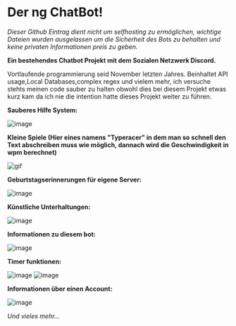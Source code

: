 # Der ng ChatBot!

*Dieser Github Eintrag dient nicht um selfhosting zu ermöglichen, wichtige Dateien wurden ausgelassen um die Sicherheit des Bots zu behalten und keine privaten Informationen preis zu geben.*



**Ein bestehendes Chatbot Projekt mit dem Sozialen Netzwerk Discord.**

Vortlaufende programmierung seid November letzten Jahres.
Beinhaltet API usage,Local Databases,complex regex und vielem mehr, ich versuche stehts meinen code sauber zu halten obwohl dies bei diesem Projekt etwas kurz kam da ich nie die intention hatte dieses Projekt weiter zu führen.

**Sauberes Hilfe System:**

![image](https://user-images.githubusercontent.com/76885566/116799797-d4e19980-aafb-11eb-96fe-8dfbb0c42f55.png)

**Kleine Spiele (Hier eines namens "Typeracer" in dem man so schnell den Text abschreiben muss wie möglich, dannach wird die Geschwindigkeit in wpm berechnet)**

![gif](https://s3.gifyu.com/images/j72ZhlkFJS.gif)

**Geburtstagserinnerungen für eigene Server:**

![image](https://user-images.githubusercontent.com/76885566/116799817-06f2fb80-aafc-11eb-8699-59d3bf9a515f.png)

**Künstliche Unterhaltungen:**

![image](https://user-images.githubusercontent.com/76885566/116799845-30138c00-aafc-11eb-9443-f563e0abf7ba.png)

**Informationen zu diesem bot:**

![image](https://user-images.githubusercontent.com/76885566/116799989-63a2e600-aafd-11eb-9d63-07f10d66e4f9.png)

**Timer funktionen:**

![image](https://user-images.githubusercontent.com/76885566/116800065-fc396600-aafd-11eb-8f9b-34f2e821757d.png)
![image](https://user-images.githubusercontent.com/76885566/116800107-563a2b80-aafe-11eb-99ef-fa08f6f41f27.png)



**Informationen über einen Account:**

![image](https://user-images.githubusercontent.com/76885566/116799968-4110cd00-aafd-11eb-90ca-517a39042906.png)


*Und vieles mehr...*
